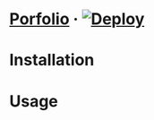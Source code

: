 # [Porfolio](https://jraychev.com) &middot; [![Deploy](https://github.com/jpraychev/jraychev-portfolio/actions/workflows/deploy.yml/badge.svg)](https://github.com/jpraychev/jraychev-portfolio/actions/workflows/deploy.yml)

# Installation

# Usage